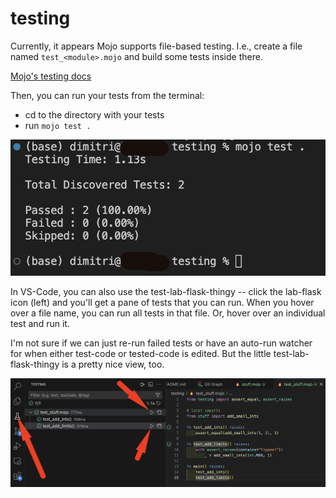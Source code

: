 # testing

Currently, it appears Mojo supports file-based testing. I.e., create a file
named `test_<module>.mojo` and build some tests inside there.

[Mojo's testing docs](https://docs.modular.com/mojo/stdlib/testing/testing)

Then, you can run your tests from the terminal:

- cd to the directory with your tests
- run `mojo test .`

![terminal test output](vs-code-terminal.png)

In VS-Code, you can also use the test-lab-flask-thingy -- click the lab-flask
icon (left) and you'll get a pane of tests that you can run. When you hover over
a file name, you can run all tests in that file. Or, hover over an individual
test and run it.

I'm not sure if we can just re-run failed tests or have an auto-run watcher for
when either test-code or tested-code is edited. But the little
test-lab-flask-thingy is a pretty nice view, too.

![test lab flask](test-lab-flask-thingy.png)
